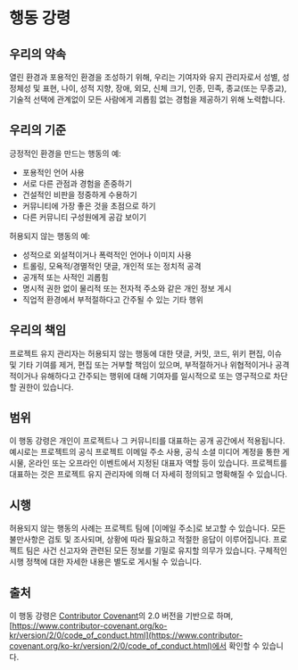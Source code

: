 # 행동 강령

## 우리의 약속

열린 환경과 포용적인 환경을 조성하기 위해, 우리는 기여자와 유지 관리자로서 성별, 성 정체성 및 표현, 나이, 성적 지향, 장애, 외모, 신체 크기, 인종, 민족, 종교(또는 무종교), 기술적 선택에 관계없이 모든 사람에게 괴롭힘 없는 경험을 제공하기 위해 노력합니다.

## 우리의 기준

긍정적인 환경을 만드는 행동의 예:

* 포용적인 언어 사용
* 서로 다른 관점과 경험을 존중하기
* 건설적인 비판을 정중하게 수용하기
* 커뮤니티에 가장 좋은 것을 초점으로 하기
* 다른 커뮤니티 구성원에게 공감 보이기

허용되지 않는 행동의 예:

* 성적으로 외설적이거나 폭력적인 언어나 이미지 사용
* 트롤링, 모욕적/경멸적인 댓글, 개인적 또는 정치적 공격
* 공개적 또는 사적인 괴롭힘
* 명시적 권한 없이 물리적 또는 전자적 주소와 같은 개인 정보 게시
* 직업적 환경에서 부적절하다고 간주될 수 있는 기타 행위

## 우리의 책임

프로젝트 유지 관리자는 허용되지 않는 행동에 대한 댓글, 커밋, 코드, 위키 편집, 이슈 및 기타 기여를 제거, 편집 또는 거부할 책임이 있으며, 부적절하거나 위협적이거나 공격적이거나 유해하다고 간주되는 행위에 대해 기여자를 일시적으로 또는 영구적으로 차단할 권한이 있습니다.

## 범위

이 행동 강령은 개인이 프로젝트나 그 커뮤니티를 대표하는 공개 공간에서 적용됩니다. 예시로는 프로젝트의 공식 프로젝트 이메일 주소 사용, 공식 소셜 미디어 계정을 통한 게시물, 온라인 또는 오프라인 이벤트에서 지정된 대표자 역할 등이 있습니다. 프로젝트를 대표하는 것은 프로젝트 유지 관리자에 의해 더 자세히 정의되고 명확해질 수 있습니다.

## 시행

허용되지 않는 행동의 사례는 프로젝트 팀에 [이메일 주소]로 보고할 수 있습니다. 모든 불만사항은 검토 및 조사되며, 상황에 따라 필요하고 적절한 응답이 이루어집니다. 프로젝트 팀은 사건 신고자와 관련된 모든 정보를 기밀로 유지할 의무가 있습니다. 구체적인 시행 정책에 대한 자세한 내용은 별도로 게시될 수 있습니다.

## 출처

이 행동 강령은 [Contributor Covenant](https://www.contributor-covenant.org)의 2.0 버전을 기반으로 하며, [https://www.contributor-covenant.org/ko-kr/version/2/0/code_of_conduct.html](https://www.contributor-covenant.org/ko-kr/version/2/0/code_of_conduct.html)에서 확인할 수 있습니다.
